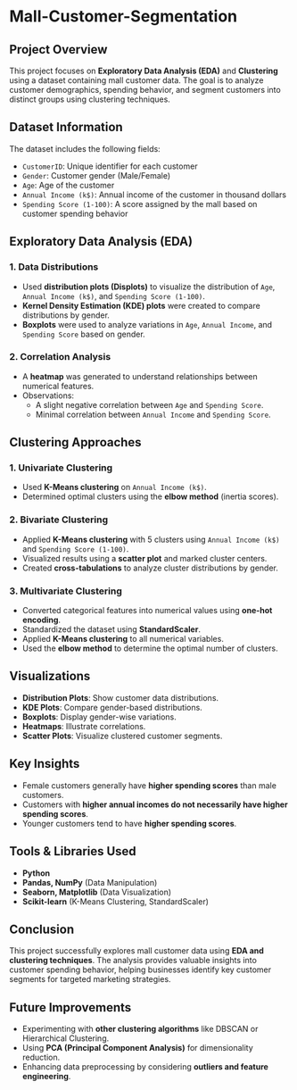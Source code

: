 # Mall-Customer-Segmentation

## Project Overview
This project focuses on **Exploratory Data Analysis (EDA)** and **Clustering** using a dataset containing mall customer data. The goal is to analyze customer demographics, spending behavior, and segment customers into distinct groups using clustering techniques.

## Dataset Information
The dataset includes the following fields:
- `CustomerID`: Unique identifier for each customer
- `Gender`: Customer gender (Male/Female)
- `Age`: Age of the customer
- `Annual Income (k$)`: Annual income of the customer in thousand dollars
- `Spending Score (1-100)`: A score assigned by the mall based on customer spending behavior

## Exploratory Data Analysis (EDA)
### **1. Data Distributions**
- Used **distribution plots (Displots)** to visualize the distribution of `Age`, `Annual Income (k$)`, and `Spending Score (1-100)`.
- **Kernel Density Estimation (KDE) plots** were created to compare distributions by gender.
- **Boxplots** were used to analyze variations in `Age`, `Annual Income`, and `Spending Score` based on gender.

### **2. Correlation Analysis**
- A **heatmap** was generated to understand relationships between numerical features.
- Observations:
  - A slight negative correlation between `Age` and `Spending Score`.
  - Minimal correlation between `Annual Income` and `Spending Score`.

## Clustering Approaches
### **1. Univariate Clustering**
- Used **K-Means clustering** on `Annual Income (k$)`.
- Determined optimal clusters using the **elbow method** (inertia scores).

### **2. Bivariate Clustering**
- Applied **K-Means clustering** with 5 clusters using `Annual Income (k$)` and `Spending Score (1-100)`.
- Visualized results using a **scatter plot** and marked cluster centers.
- Created **cross-tabulations** to analyze cluster distributions by gender.

### **3. Multivariate Clustering**
- Converted categorical features into numerical values using **one-hot encoding**.
- Standardized the dataset using **StandardScaler**.
- Applied **K-Means clustering** to all numerical variables.
- Used the **elbow method** to determine the optimal number of clusters.

## Visualizations
- **Distribution Plots**: Show customer data distributions.
- **KDE Plots**: Compare gender-based distributions.
- **Boxplots**: Display gender-wise variations.
- **Heatmaps**: Illustrate correlations.
- **Scatter Plots**: Visualize clustered customer segments.

## Key Insights
- Female customers generally have **higher spending scores** than male customers.
- Customers with **higher annual incomes do not necessarily have higher spending scores**.
- Younger customers tend to have **higher spending scores**.

## Tools & Libraries Used
- **Python**
- **Pandas, NumPy** (Data Manipulation)
- **Seaborn, Matplotlib** (Data Visualization)
- **Scikit-learn** (K-Means Clustering, StandardScaler)

## Conclusion
This project successfully explores mall customer data using **EDA and clustering techniques**. The analysis provides valuable insights into customer spending behavior, helping businesses identify key customer segments for targeted marketing strategies.

## Future Improvements
- Experimenting with **other clustering algorithms** like DBSCAN or Hierarchical Clustering.
- Using **PCA (Principal Component Analysis)** for dimensionality reduction.
- Enhancing data preprocessing by considering **outliers and feature engineering**.